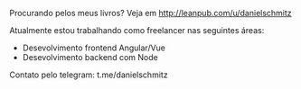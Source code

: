 Procurando pelos meus livros? Veja em http://leanpub.com/u/danielschmitz

Atualmente estou trabalhando como freelancer nas seguintes áreas: 

- Desevolvimento frontend Angular/Vue
- Desevolvimento backend com Node

Contato pelo telegram: t.me/danielschmitz
